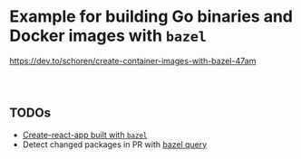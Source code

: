 # Example for building Go binaries and Docker images with `bazel`


<https://dev.to/schoren/create-container-images-with-bazel-47am> 


```sh




```

## TODOs

- [Create-react-app built with `bazel`](https://github.com/bazelbuild/rules_nodejs/tree/stable/examples/create-react-app)
- Detect changed packages in PR with [bazel query](https://github.com/bazelbuild/bazel/blob/ca1d20fdfa95dad533c64aba08ba9d7d98be41b7/scripts/ci/ci.sh#L45-L66)


